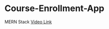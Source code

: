 # Course-Enrollment-App
MERN Stack
<a href="https://drive.google.com/file/d/1BmFgSaXWhN8P8Q6Eynhdgoicg4BTpeIx/view?usp=drive_link">Video Link</a>
